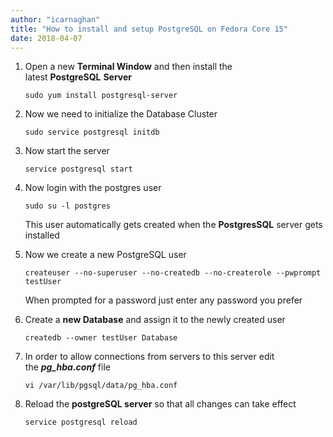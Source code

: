 ```yaml
---
author: "icarnaghan"
title: "How to install and setup PostgreSQL on Fedora Core 15"
date: 2018-04-07
---
```


1. Open a new **Terminal Window** and then install the latest **PostgreSQL** **Server**
    
    ```
    sudo yum install postgresql-server
    ```
    
2. Now we need to initialize the Database Cluster
    
    ```
    sudo service postgresql initdb
    ```
    
3. Now start the server
    
    ```
    service postgresql start
    ```
    
4. Now login with the postgres user
    
    ```
    sudo su -l postgres
    ```
    
    This user automatically gets created when the **PostgresSQL** server gets installed
5. Now we create a new PostgreSQL user
    
    ```
    createuser --no-superuser --no-createdb --no-createrole --pwprompt testUser
    ```
    
    When prompted for a password just enter any password you prefer
6. Create a **new Database** and assign it to the newly created user
    
    ```
    createdb --owner testUser Database
    ```
    
7. In order to allow connections from servers to this server edit the _**pg\_hba.conf**_ file
    
    ```
    vi /var/lib/pgsql/data/pg_hba.conf
    ```
    
8. Reload the **postgreSQL server** so that all changes can take effect
    
    ```
    service postgresql reload
    ```
